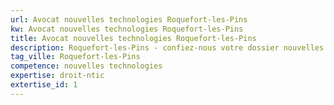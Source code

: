 ```yaml
---
url: Avocat nouvelles technologies Roquefort-les-Pins
kw: Avocat nouvelles technologies Roquefort-les-Pins
title: Avocat nouvelles technologies Roquefort-les-Pins
description: Roquefort-les-Pins - confiez-nous votre dossier nouvelles technologies
tag_ville: Roquefort-les-Pins
competence: nouvelles technologies
expertise: droit-ntic
extertise_id: 1
---
```


